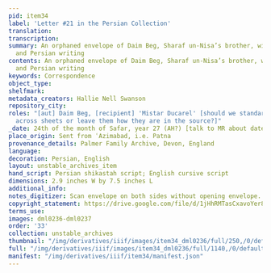 ```yaml
---
pid: item34
label: 'Letter #21 in the Persian Collection'
translation:
transcription:
summary: An orphaned envelope of Daim Beg, Sharaf un-Nisa’s brother, with both English
  and Persian writing
contents: An orphaned envelope of Daim Beg, Sharaf un-Nisa’s brother, with both English
  and Persian writing
keywords: Correspondence
object_type:
shelfmark:
metadata_creators: Hallie Nell Swanson
repository_city:
roles: "[aut] Daim Beg, [recipient] 'Mistar Ducarel' [should we standardise names/titles
  across sheets or leave them how they are in the source?]"
_date: 24th of the month of Safar, year 27 (AH?) [talk to MR about dates and conversions]
place_origin: Sent from ʿAzimabad, i.e. Patna
provenance_details: Palmer Family Archive, Devon, England
language:
decoration: Persian, English
layout: unstable_archives_item
hand_script: Persian shikastah script; English cursive script
dimensions: 2.9 inches W by 7.5 inches L
additional_info:
notes_digitizer: Scan envelope on both sides without opening envelope.
copyright_statement: https://drive.google.com/file/d/1jHhRMTasCxavoYer89Wn8_Xn65nL0sW0/view?usp=sharing
terms_use:
images: dml0236-dml0237
order: '33'
collection: unstable_archives
thumbnail: "/img/derivatives/iiif/images/item34_dml0236/full/250,/0/default.jpg"
full: "/img/derivatives/iiif/images/item34_dml0236/full/1140,/0/default.jpg"
manifest: "/img/derivatives/iiif/item34/manifest.json"
---
```

